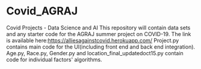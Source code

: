 # Covid_AGRAJ
Covid Projects - Data Science and AI
This repository will contain data sets and any starter code for the AGRAJ summer project on COVID-19.
The link is available here:https://alliesagainstcovid.herokuapp.com/
Project.py contains main code for the UI(including front end and back end integration).
Age.py, Race.py, Gender.py and location_final_updatedoct15.py contain code for individual factors' algorithms. 
